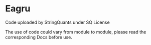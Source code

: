 # Eagru
Code uploaded by StringQuants under SQ License

The use of code could vary from module to module, please read the corresponding Docs before use.
